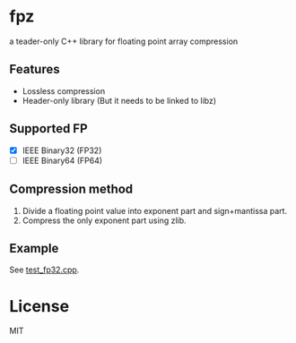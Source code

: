 # fpz

a teader-only C++ library for floating point array compression

## Features

- Lossless compression
- Header-only library (But it needs to be linked to libz)

## Supported FP
- [x] IEEE Binary32 (FP32)
- [ ] IEEE Binary64 (FP64)

## Compression method

1. Divide a floating point value into exponent part and sign+mantissa part.
2. Compress the only exponent part using zlib.

## Example

See [test_fp32.cpp](./test/test_fp32.cpp).

# License
MIT
